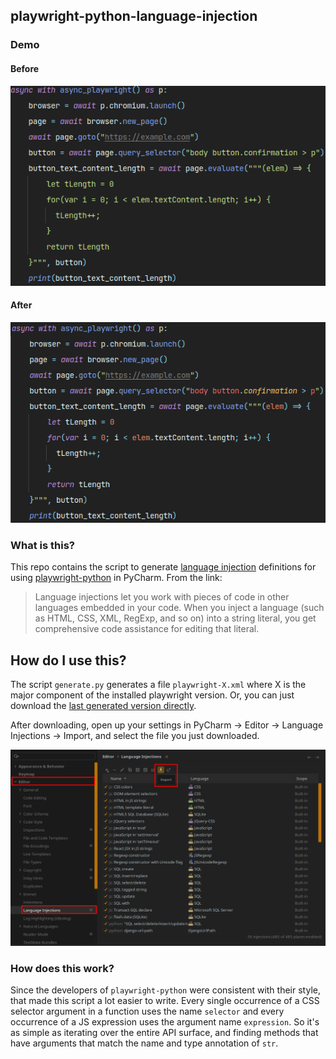 ## playwright-python-language-injection

### Demo

#### Before
![picture of IDE before](./screenshots/before.png)

#### After
![picture of IDE after](./screenshots/after.png)


### What is this?

This repo contains the script to generate [language injection](https://www.jetbrains.com/help/pycharm/using-language-injections.html) definitions for using [playwright-python](https://github.com/microsoft/playwright-python) in PyCharm. From the link:

> Language injections let you work with pieces of code in other languages embedded in your code. When you inject a language (such as HTML, CSS, XML, RegExp, and so on) into a string literal, you get comprehensive code assistance for editing that literal.

## How do I use this?

The script `generate.py` generates a file `playwright-X.xml` where X is the major component of the installed playwright version. Or, you can just download the [last generated version directly](./playwright-1.xml).

After downloading, open up your settings in PyCharm → Editor → Language Injections → Import, and select the file you just downloaded.

![screenshot of settings page](./screenshots/settings.png)

### How does this work?

Since the developers of `playwright-python` were consistent with their style, that made this script a lot easier to write. Every single occurrence of a CSS selector argument in a function uses the name `selector` and every occurrence of a JS expression uses the argument name `expression`. So it's as simple as iterating over the entire API surface, and finding methods that have arguments that match the name and type annotation of `str`. 
